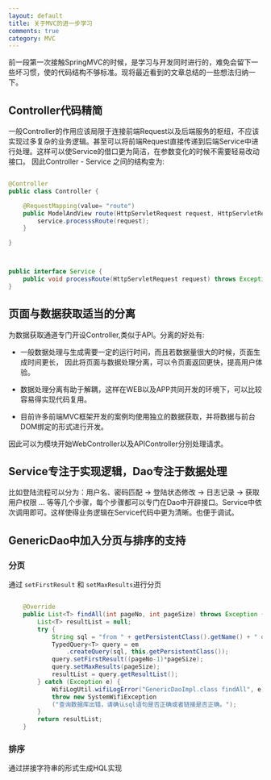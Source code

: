 ```yaml
---
layout: default
title: 关于MVC的进一步学习
comments: true
category: MVC
---
```


前一段第一次接触SpringMVC的时候，是学习与开发同时进行的，难免会留下一些坏习惯，使的代码结构不够标准。现将最近看到的文章总结的一些想法归纳一下。

## Controller代码精简

一般Controller的作用应该局限于连接前端Request以及后端服务的枢纽，不应该实现过多复杂的业务逻辑。甚至可以将前端Request直接传递到后端Service中进行处理。这样可以使Service的借口更为简洁，在参数变化的时候不需要轻易改动接口。
因此Controller - Service 之间的结构变为:

```java

@Controller
public class Controller {

	@RequestMapping(value= "route")
	public ModelAndView route(HttpServletRequest request, HttpServletResponse response){
		service.processsRoute(request);
	}

}



public interface Service {
	public void processRoute(HttpServletRequest request) throws Exception;
}

```

## 页面与数据获取适当的分离

为数据获取通道专门开设Controller,类似于API。分离的好处有:

* 一般数据处理与生成需要一定的运行时间，而且若数据量很大的时候，页面生成时间更长， 因此将页面与数据处理分离，可以令页面返回更快，提高用户体验。

* 数据处理分离有助于解耦，这样在WEB以及APP共同开发的环境下，可以比较容易得实现代码复用。

* 目前许多前端MVC框架开发的案例均使用独立的数据获取，并将数据与前台DOM绑定的形式进行开发。

因此可以为模块开始WebController以及APIController分别处理请求。

## Service专注于实现逻辑，Dao专注于数据处理

比如登陆流程可以分为：用户名、密码匹配 -> 登陆状态修改 -> 日志记录 -> 获取用户权限 ... 等等几个步骤，每个步骤都可以专门在Dao中开辟接口。Service中依次调用即可。这样使得业务逻辑在Service代码中更为清晰。也便于调试。

## GenericDao中加入分页与排序的支持

### 分页

通过 `setFirstResult` 和 `setMaxResults`进行分页

```java

	@Override
	public List<T> findAll(int pageNo, int pageSize) throws Exception {
		List<T> resultList = null;
		try {
		    String sql = "from " + getPersistentClass().getName() + " obj";
		    TypedQuery<T> query = em
			    .createQuery(sql, this.getPersistentClass());
		    query.setFirstResult((pageNo-1)*pageSize);
		    query.setMaxResults(pageSize);
		    resultList = query.getResultList();
		} catch (Exception e) {
		    WifiLogUtil.wifiLogError("GenericDaoImpl.class findAll", e);
		    throw new SystemWifiException
		    ("查询数据库出错，请确认sql语句是否正确或者链接是否正确。");
		}
		return resultList;
	}

```

### 排序

通过拼接字符串的形式生成HQL实现
